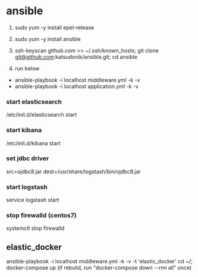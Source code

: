# ansible

1. sudo yum -y install epel-release
2. sudo yum -y install ansible
3. ssh-keyscan github.com >> ~/.ssh/known_hosts; git clone git@github.com:katsudonik/ansible.git; cd ansible

3. run below
* ansible-playbook -i localhost middleware.yml -k -v
* ansible-playbook -i localhost application.yml -k -v

### start elasticsearch
/etc/init.d/elasticsearch start

### start kibana
/etc/init.d/kibana start

### set jdbc driver
src=ojdbc8.jar dest=/usr/share/logstash/bin/ojdbc8.jar

### start logstash
service logstash start

### stop firewalld (centos7)
systemctl stop firewalld

## elastic_docker
ansible-playbook -i localhost middleware.yml -k -v -t 'elastic_docker'
cd ~/; docker-compose up (if rebuild, run "docker-compose down --rmi all" once)
